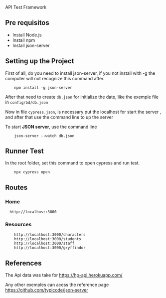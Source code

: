 API Test Framework

## Pre requisitos

- Install Node.js
- Install npm
- Install json-server



## Setting up the Project

First of all, do you need to install json-server, if you not install with -g the computer will not recognize this command after.

```
    npm install -g json-server
```

After that need to create ```db.json``` for initialize the date, like the exemple file in ```config/bd/db.json``` 

Now in file ```cypress.json```, is necessary put the localhost for start the server , and after that use the command line to up the server

To start **JSON server**, use the command line

```
    json-server --watch db.json
```


## Runner Test

In the root folder, set this command to open cypress and run test.

```
    npx cypress open
```

## Routes

 ### Home

 ```
   http://localhost:3000
```

 ### Resources

```
    http://localhost:3000/characters
    http://localhost:3000/students
    http://localhost:3000/staff
    http://localhost:3000/gryffindor
```

## References

The Api data was take for https://hp-api.herokuapp.com/

Any other exemples can acess the reference page https://github.com/typicode/json-server
